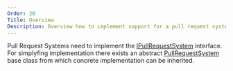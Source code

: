 ```yaml
---
Order: 20
Title: Overview
Description: Overview how to implement support for a pull request system.
---
```

Pull Request Systems need to implement the [IPullRequestSystem] interface.
For simplyfing implementation there exists an abstract [PullRequestSystem] base class from which concrete implementation can be inherited.

[IPullRequestSystem]: ../../../api/Cake.Prca.PullRequests/IPullRequestSystem
[PullRequestSystem]: ../../../api/Cake.Prca.PullRequests/PullRequestSystem